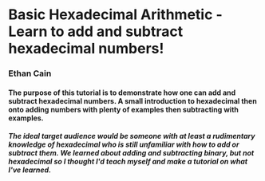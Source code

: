 # Basic Hexadecimal Arithmetic - Learn to add and subtract hexadecimal numbers!
### Ethan Cain
#### The purpose of this tutorial is to demonstrate how one can add and subtract hexadecimal numbers. A small introduction to hexadecimal then onto adding numbers with plenty of examples then subtracting with examples.
##### The ideal target audience would be someone with at least a rudimentary knowledge of hexadecimal who is still unfamiliar with how to add or subtract them. We learned about adding and subtracting binary, but not hexadecimal so I thought I'd teach myself and make a tutorial on what I've learned.
